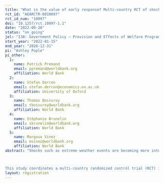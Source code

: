 ```yaml
---
title: "What is the value of early response? Multi-country RCT of shock-responsive cash transfers in the Sahel"
rct_id: "AEARCTR-0010097"
rct_id_num: "10097"
doi: "10.1257/rct.10097-1.1"
date: "2022-09-20"
status: "on_going"
jel: "I38: Government Policy – Provision and Effects of Welfare Programs "
start_year: "2022-01-15"
end_year: "2026-12-31"
pi: "Ashley Pople"
pi_other:
  1:
    name: Patrick Premand
    email: ppremand@worldbank.org
    affiliation: World Bank
  2:
    name: Stefan Dercon
    email: stefan.dercon@economics.ox.ac.uk
    affiliation: University of Oxford
  3:
    name: Thomas Bossuroy
    email: tbossuroy@worldbank.org
    affiliation: World Bank
  4:
    name: Stéphanie Brunelin
    email: sbrunelin@worldbank.org
    affiliation: World Bank
  5:
    name: Margaux Vinez
    email: mvinez@worldbank.org
    affiliation: World Bank
abstract: "Shocks such as extreme weather events are becoming more intense and more frequent with climate change, with well-documented long-lasting implications for welfare and poverty. However, ex-post responses to such shocks are typically provided at the height of food insecurity during the agricultural lean season and often reach households late. More recently, several governments and humanitarian actors are experimenting with early response interventions based on rapidly available satellite-based triggers to strengthen households’ ability to manage shocks, such as through shock-responsive cash transfers. Such approaches are at the core of efforts to build adaptive social protection systems. 
  
This study coordinates a multi-country randomized control trial (RCT) in the Sahel to assess the value of early response and evaluate the impact of the timing of cash transfers in mitigating the negative effects of extreme drought on household welfare. The study is integrated in the Sahel Adaptive Social Protection Program managed by the World Bank and implemented in close coordination with government agencies across the Sahel. We test the relative effectiveness of early responses to drought (providing temporary cash transfers after the weather shock but before its peak effect on household food security and welfare) versus the traditional response to drought (providing temporary cash transfers at the peak of the food insecurity crisis). "
layout: registration
---
```


